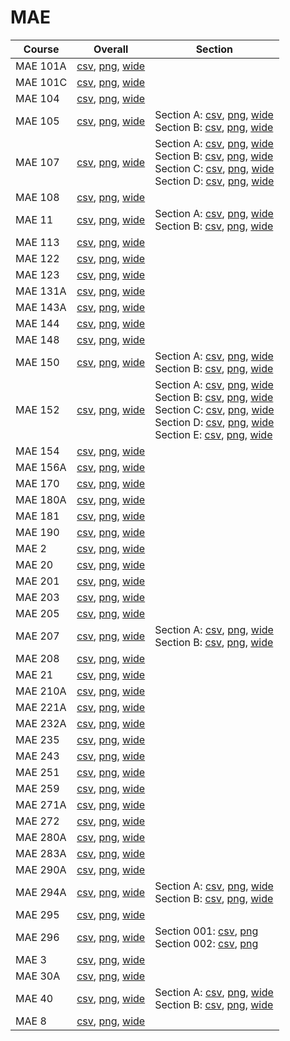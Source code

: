 # MAE

| Course | Overall | Section |
| ------ | ------- | ------- |
| MAE 101A | [csv](https://github.com/UCSD-Historical-Enrollment-Data/2023Fall/blob/main/overall/MAE%20101A.csv), [png](https://raw.githubusercontent.com/UCSD-Historical-Enrollment-Data/2023Fall/main/plot_overall/MAE%20101A.png), [wide](https://raw.githubusercontent.com/UCSD-Historical-Enrollment-Data/2023Fall/main/plot_overall_wide/MAE%20101A.png) |  |
| MAE 101C | [csv](https://github.com/UCSD-Historical-Enrollment-Data/2023Fall/blob/main/overall/MAE%20101C.csv), [png](https://raw.githubusercontent.com/UCSD-Historical-Enrollment-Data/2023Fall/main/plot_overall/MAE%20101C.png), [wide](https://raw.githubusercontent.com/UCSD-Historical-Enrollment-Data/2023Fall/main/plot_overall_wide/MAE%20101C.png) |  |
| MAE 104 | [csv](https://github.com/UCSD-Historical-Enrollment-Data/2023Fall/blob/main/overall/MAE%20104.csv), [png](https://raw.githubusercontent.com/UCSD-Historical-Enrollment-Data/2023Fall/main/plot_overall/MAE%20104.png), [wide](https://raw.githubusercontent.com/UCSD-Historical-Enrollment-Data/2023Fall/main/plot_overall_wide/MAE%20104.png) |  |
| MAE 105 | [csv](https://github.com/UCSD-Historical-Enrollment-Data/2023Fall/blob/main/overall/MAE%20105.csv), [png](https://raw.githubusercontent.com/UCSD-Historical-Enrollment-Data/2023Fall/main/plot_overall/MAE%20105.png), [wide](https://raw.githubusercontent.com/UCSD-Historical-Enrollment-Data/2023Fall/main/plot_overall_wide/MAE%20105.png) | Section A: [csv](https://github.com/UCSD-Historical-Enrollment-Data/2023Fall/blob/main/section/MAE%20105_A.csv), [png](https://raw.githubusercontent.com/UCSD-Historical-Enrollment-Data/2023Fall/main/plot_section/MAE%20105_A.png), [wide](https://raw.githubusercontent.com/UCSD-Historical-Enrollment-Data/2023Fall/main/plot_section_wide/MAE%20105_A.png)<br>Section B: [csv](https://github.com/UCSD-Historical-Enrollment-Data/2023Fall/blob/main/section/MAE%20105_B.csv), [png](https://raw.githubusercontent.com/UCSD-Historical-Enrollment-Data/2023Fall/main/plot_section/MAE%20105_B.png), [wide](https://raw.githubusercontent.com/UCSD-Historical-Enrollment-Data/2023Fall/main/plot_section_wide/MAE%20105_B.png) |
| MAE 107 | [csv](https://github.com/UCSD-Historical-Enrollment-Data/2023Fall/blob/main/overall/MAE%20107.csv), [png](https://raw.githubusercontent.com/UCSD-Historical-Enrollment-Data/2023Fall/main/plot_overall/MAE%20107.png), [wide](https://raw.githubusercontent.com/UCSD-Historical-Enrollment-Data/2023Fall/main/plot_overall_wide/MAE%20107.png) | Section A: [csv](https://github.com/UCSD-Historical-Enrollment-Data/2023Fall/blob/main/section/MAE%20107_A.csv), [png](https://raw.githubusercontent.com/UCSD-Historical-Enrollment-Data/2023Fall/main/plot_section/MAE%20107_A.png), [wide](https://raw.githubusercontent.com/UCSD-Historical-Enrollment-Data/2023Fall/main/plot_section_wide/MAE%20107_A.png)<br>Section B: [csv](https://github.com/UCSD-Historical-Enrollment-Data/2023Fall/blob/main/section/MAE%20107_B.csv), [png](https://raw.githubusercontent.com/UCSD-Historical-Enrollment-Data/2023Fall/main/plot_section/MAE%20107_B.png), [wide](https://raw.githubusercontent.com/UCSD-Historical-Enrollment-Data/2023Fall/main/plot_section_wide/MAE%20107_B.png)<br>Section C: [csv](https://github.com/UCSD-Historical-Enrollment-Data/2023Fall/blob/main/section/MAE%20107_C.csv), [png](https://raw.githubusercontent.com/UCSD-Historical-Enrollment-Data/2023Fall/main/plot_section/MAE%20107_C.png), [wide](https://raw.githubusercontent.com/UCSD-Historical-Enrollment-Data/2023Fall/main/plot_section_wide/MAE%20107_C.png)<br>Section D: [csv](https://github.com/UCSD-Historical-Enrollment-Data/2023Fall/blob/main/section/MAE%20107_D.csv), [png](https://raw.githubusercontent.com/UCSD-Historical-Enrollment-Data/2023Fall/main/plot_section/MAE%20107_D.png), [wide](https://raw.githubusercontent.com/UCSD-Historical-Enrollment-Data/2023Fall/main/plot_section_wide/MAE%20107_D.png) |
| MAE 108 | [csv](https://github.com/UCSD-Historical-Enrollment-Data/2023Fall/blob/main/overall/MAE%20108.csv), [png](https://raw.githubusercontent.com/UCSD-Historical-Enrollment-Data/2023Fall/main/plot_overall/MAE%20108.png), [wide](https://raw.githubusercontent.com/UCSD-Historical-Enrollment-Data/2023Fall/main/plot_overall_wide/MAE%20108.png) |  |
| MAE 11 | [csv](https://github.com/UCSD-Historical-Enrollment-Data/2023Fall/blob/main/overall/MAE%2011.csv), [png](https://raw.githubusercontent.com/UCSD-Historical-Enrollment-Data/2023Fall/main/plot_overall/MAE%2011.png), [wide](https://raw.githubusercontent.com/UCSD-Historical-Enrollment-Data/2023Fall/main/plot_overall_wide/MAE%2011.png) | Section A: [csv](https://github.com/UCSD-Historical-Enrollment-Data/2023Fall/blob/main/section/MAE%2011_A.csv), [png](https://raw.githubusercontent.com/UCSD-Historical-Enrollment-Data/2023Fall/main/plot_section/MAE%2011_A.png), [wide](https://raw.githubusercontent.com/UCSD-Historical-Enrollment-Data/2023Fall/main/plot_section_wide/MAE%2011_A.png)<br>Section B: [csv](https://github.com/UCSD-Historical-Enrollment-Data/2023Fall/blob/main/section/MAE%2011_B.csv), [png](https://raw.githubusercontent.com/UCSD-Historical-Enrollment-Data/2023Fall/main/plot_section/MAE%2011_B.png), [wide](https://raw.githubusercontent.com/UCSD-Historical-Enrollment-Data/2023Fall/main/plot_section_wide/MAE%2011_B.png) |
| MAE 113 | [csv](https://github.com/UCSD-Historical-Enrollment-Data/2023Fall/blob/main/overall/MAE%20113.csv), [png](https://raw.githubusercontent.com/UCSD-Historical-Enrollment-Data/2023Fall/main/plot_overall/MAE%20113.png), [wide](https://raw.githubusercontent.com/UCSD-Historical-Enrollment-Data/2023Fall/main/plot_overall_wide/MAE%20113.png) |  |
| MAE 122 | [csv](https://github.com/UCSD-Historical-Enrollment-Data/2023Fall/blob/main/overall/MAE%20122.csv), [png](https://raw.githubusercontent.com/UCSD-Historical-Enrollment-Data/2023Fall/main/plot_overall/MAE%20122.png), [wide](https://raw.githubusercontent.com/UCSD-Historical-Enrollment-Data/2023Fall/main/plot_overall_wide/MAE%20122.png) |  |
| MAE 123 | [csv](https://github.com/UCSD-Historical-Enrollment-Data/2023Fall/blob/main/overall/MAE%20123.csv), [png](https://raw.githubusercontent.com/UCSD-Historical-Enrollment-Data/2023Fall/main/plot_overall/MAE%20123.png), [wide](https://raw.githubusercontent.com/UCSD-Historical-Enrollment-Data/2023Fall/main/plot_overall_wide/MAE%20123.png) |  |
| MAE 131A | [csv](https://github.com/UCSD-Historical-Enrollment-Data/2023Fall/blob/main/overall/MAE%20131A.csv), [png](https://raw.githubusercontent.com/UCSD-Historical-Enrollment-Data/2023Fall/main/plot_overall/MAE%20131A.png), [wide](https://raw.githubusercontent.com/UCSD-Historical-Enrollment-Data/2023Fall/main/plot_overall_wide/MAE%20131A.png) |  |
| MAE 143A | [csv](https://github.com/UCSD-Historical-Enrollment-Data/2023Fall/blob/main/overall/MAE%20143A.csv), [png](https://raw.githubusercontent.com/UCSD-Historical-Enrollment-Data/2023Fall/main/plot_overall/MAE%20143A.png), [wide](https://raw.githubusercontent.com/UCSD-Historical-Enrollment-Data/2023Fall/main/plot_overall_wide/MAE%20143A.png) |  |
| MAE 144 | [csv](https://github.com/UCSD-Historical-Enrollment-Data/2023Fall/blob/main/overall/MAE%20144.csv), [png](https://raw.githubusercontent.com/UCSD-Historical-Enrollment-Data/2023Fall/main/plot_overall/MAE%20144.png), [wide](https://raw.githubusercontent.com/UCSD-Historical-Enrollment-Data/2023Fall/main/plot_overall_wide/MAE%20144.png) |  |
| MAE 148 | [csv](https://github.com/UCSD-Historical-Enrollment-Data/2023Fall/blob/main/overall/MAE%20148.csv), [png](https://raw.githubusercontent.com/UCSD-Historical-Enrollment-Data/2023Fall/main/plot_overall/MAE%20148.png), [wide](https://raw.githubusercontent.com/UCSD-Historical-Enrollment-Data/2023Fall/main/plot_overall_wide/MAE%20148.png) |  |
| MAE 150 | [csv](https://github.com/UCSD-Historical-Enrollment-Data/2023Fall/blob/main/overall/MAE%20150.csv), [png](https://raw.githubusercontent.com/UCSD-Historical-Enrollment-Data/2023Fall/main/plot_overall/MAE%20150.png), [wide](https://raw.githubusercontent.com/UCSD-Historical-Enrollment-Data/2023Fall/main/plot_overall_wide/MAE%20150.png) | Section A: [csv](https://github.com/UCSD-Historical-Enrollment-Data/2023Fall/blob/main/section/MAE%20150_A.csv), [png](https://raw.githubusercontent.com/UCSD-Historical-Enrollment-Data/2023Fall/main/plot_section/MAE%20150_A.png), [wide](https://raw.githubusercontent.com/UCSD-Historical-Enrollment-Data/2023Fall/main/plot_section_wide/MAE%20150_A.png)<br>Section B: [csv](https://github.com/UCSD-Historical-Enrollment-Data/2023Fall/blob/main/section/MAE%20150_B.csv), [png](https://raw.githubusercontent.com/UCSD-Historical-Enrollment-Data/2023Fall/main/plot_section/MAE%20150_B.png), [wide](https://raw.githubusercontent.com/UCSD-Historical-Enrollment-Data/2023Fall/main/plot_section_wide/MAE%20150_B.png) |
| MAE 152 | [csv](https://github.com/UCSD-Historical-Enrollment-Data/2023Fall/blob/main/overall/MAE%20152.csv), [png](https://raw.githubusercontent.com/UCSD-Historical-Enrollment-Data/2023Fall/main/plot_overall/MAE%20152.png), [wide](https://raw.githubusercontent.com/UCSD-Historical-Enrollment-Data/2023Fall/main/plot_overall_wide/MAE%20152.png) | Section A: [csv](https://github.com/UCSD-Historical-Enrollment-Data/2023Fall/blob/main/section/MAE%20152_A.csv), [png](https://raw.githubusercontent.com/UCSD-Historical-Enrollment-Data/2023Fall/main/plot_section/MAE%20152_A.png), [wide](https://raw.githubusercontent.com/UCSD-Historical-Enrollment-Data/2023Fall/main/plot_section_wide/MAE%20152_A.png)<br>Section B: [csv](https://github.com/UCSD-Historical-Enrollment-Data/2023Fall/blob/main/section/MAE%20152_B.csv), [png](https://raw.githubusercontent.com/UCSD-Historical-Enrollment-Data/2023Fall/main/plot_section/MAE%20152_B.png), [wide](https://raw.githubusercontent.com/UCSD-Historical-Enrollment-Data/2023Fall/main/plot_section_wide/MAE%20152_B.png)<br>Section C: [csv](https://github.com/UCSD-Historical-Enrollment-Data/2023Fall/blob/main/section/MAE%20152_C.csv), [png](https://raw.githubusercontent.com/UCSD-Historical-Enrollment-Data/2023Fall/main/plot_section/MAE%20152_C.png), [wide](https://raw.githubusercontent.com/UCSD-Historical-Enrollment-Data/2023Fall/main/plot_section_wide/MAE%20152_C.png)<br>Section D: [csv](https://github.com/UCSD-Historical-Enrollment-Data/2023Fall/blob/main/section/MAE%20152_D.csv), [png](https://raw.githubusercontent.com/UCSD-Historical-Enrollment-Data/2023Fall/main/plot_section/MAE%20152_D.png), [wide](https://raw.githubusercontent.com/UCSD-Historical-Enrollment-Data/2023Fall/main/plot_section_wide/MAE%20152_D.png)<br>Section E: [csv](https://github.com/UCSD-Historical-Enrollment-Data/2023Fall/blob/main/section/MAE%20152_E.csv), [png](https://raw.githubusercontent.com/UCSD-Historical-Enrollment-Data/2023Fall/main/plot_section/MAE%20152_E.png), [wide](https://raw.githubusercontent.com/UCSD-Historical-Enrollment-Data/2023Fall/main/plot_section_wide/MAE%20152_E.png) |
| MAE 154 | [csv](https://github.com/UCSD-Historical-Enrollment-Data/2023Fall/blob/main/overall/MAE%20154.csv), [png](https://raw.githubusercontent.com/UCSD-Historical-Enrollment-Data/2023Fall/main/plot_overall/MAE%20154.png), [wide](https://raw.githubusercontent.com/UCSD-Historical-Enrollment-Data/2023Fall/main/plot_overall_wide/MAE%20154.png) |  |
| MAE 156A | [csv](https://github.com/UCSD-Historical-Enrollment-Data/2023Fall/blob/main/overall/MAE%20156A.csv), [png](https://raw.githubusercontent.com/UCSD-Historical-Enrollment-Data/2023Fall/main/plot_overall/MAE%20156A.png), [wide](https://raw.githubusercontent.com/UCSD-Historical-Enrollment-Data/2023Fall/main/plot_overall_wide/MAE%20156A.png) |  |
| MAE 170 | [csv](https://github.com/UCSD-Historical-Enrollment-Data/2023Fall/blob/main/overall/MAE%20170.csv), [png](https://raw.githubusercontent.com/UCSD-Historical-Enrollment-Data/2023Fall/main/plot_overall/MAE%20170.png), [wide](https://raw.githubusercontent.com/UCSD-Historical-Enrollment-Data/2023Fall/main/plot_overall_wide/MAE%20170.png) |  |
| MAE 180A | [csv](https://github.com/UCSD-Historical-Enrollment-Data/2023Fall/blob/main/overall/MAE%20180A.csv), [png](https://raw.githubusercontent.com/UCSD-Historical-Enrollment-Data/2023Fall/main/plot_overall/MAE%20180A.png), [wide](https://raw.githubusercontent.com/UCSD-Historical-Enrollment-Data/2023Fall/main/plot_overall_wide/MAE%20180A.png) |  |
| MAE 181 | [csv](https://github.com/UCSD-Historical-Enrollment-Data/2023Fall/blob/main/overall/MAE%20181.csv), [png](https://raw.githubusercontent.com/UCSD-Historical-Enrollment-Data/2023Fall/main/plot_overall/MAE%20181.png), [wide](https://raw.githubusercontent.com/UCSD-Historical-Enrollment-Data/2023Fall/main/plot_overall_wide/MAE%20181.png) |  |
| MAE 190 | [csv](https://github.com/UCSD-Historical-Enrollment-Data/2023Fall/blob/main/overall/MAE%20190.csv), [png](https://raw.githubusercontent.com/UCSD-Historical-Enrollment-Data/2023Fall/main/plot_overall/MAE%20190.png), [wide](https://raw.githubusercontent.com/UCSD-Historical-Enrollment-Data/2023Fall/main/plot_overall_wide/MAE%20190.png) |  |
| MAE 2 | [csv](https://github.com/UCSD-Historical-Enrollment-Data/2023Fall/blob/main/overall/MAE%202.csv), [png](https://raw.githubusercontent.com/UCSD-Historical-Enrollment-Data/2023Fall/main/plot_overall/MAE%202.png), [wide](https://raw.githubusercontent.com/UCSD-Historical-Enrollment-Data/2023Fall/main/plot_overall_wide/MAE%202.png) |  |
| MAE 20 | [csv](https://github.com/UCSD-Historical-Enrollment-Data/2023Fall/blob/main/overall/MAE%2020.csv), [png](https://raw.githubusercontent.com/UCSD-Historical-Enrollment-Data/2023Fall/main/plot_overall/MAE%2020.png), [wide](https://raw.githubusercontent.com/UCSD-Historical-Enrollment-Data/2023Fall/main/plot_overall_wide/MAE%2020.png) |  |
| MAE 201 | [csv](https://github.com/UCSD-Historical-Enrollment-Data/2023Fall/blob/main/overall/MAE%20201.csv), [png](https://raw.githubusercontent.com/UCSD-Historical-Enrollment-Data/2023Fall/main/plot_overall/MAE%20201.png), [wide](https://raw.githubusercontent.com/UCSD-Historical-Enrollment-Data/2023Fall/main/plot_overall_wide/MAE%20201.png) |  |
| MAE 203 | [csv](https://github.com/UCSD-Historical-Enrollment-Data/2023Fall/blob/main/overall/MAE%20203.csv), [png](https://raw.githubusercontent.com/UCSD-Historical-Enrollment-Data/2023Fall/main/plot_overall/MAE%20203.png), [wide](https://raw.githubusercontent.com/UCSD-Historical-Enrollment-Data/2023Fall/main/plot_overall_wide/MAE%20203.png) |  |
| MAE 205 | [csv](https://github.com/UCSD-Historical-Enrollment-Data/2023Fall/blob/main/overall/MAE%20205.csv), [png](https://raw.githubusercontent.com/UCSD-Historical-Enrollment-Data/2023Fall/main/plot_overall/MAE%20205.png), [wide](https://raw.githubusercontent.com/UCSD-Historical-Enrollment-Data/2023Fall/main/plot_overall_wide/MAE%20205.png) |  |
| MAE 207 | [csv](https://github.com/UCSD-Historical-Enrollment-Data/2023Fall/blob/main/overall/MAE%20207.csv), [png](https://raw.githubusercontent.com/UCSD-Historical-Enrollment-Data/2023Fall/main/plot_overall/MAE%20207.png), [wide](https://raw.githubusercontent.com/UCSD-Historical-Enrollment-Data/2023Fall/main/plot_overall_wide/MAE%20207.png) | Section A: [csv](https://github.com/UCSD-Historical-Enrollment-Data/2023Fall/blob/main/section/MAE%20207_A.csv), [png](https://raw.githubusercontent.com/UCSD-Historical-Enrollment-Data/2023Fall/main/plot_section/MAE%20207_A.png), [wide](https://raw.githubusercontent.com/UCSD-Historical-Enrollment-Data/2023Fall/main/plot_section_wide/MAE%20207_A.png)<br>Section B: [csv](https://github.com/UCSD-Historical-Enrollment-Data/2023Fall/blob/main/section/MAE%20207_B.csv), [png](https://raw.githubusercontent.com/UCSD-Historical-Enrollment-Data/2023Fall/main/plot_section/MAE%20207_B.png), [wide](https://raw.githubusercontent.com/UCSD-Historical-Enrollment-Data/2023Fall/main/plot_section_wide/MAE%20207_B.png) |
| MAE 208 | [csv](https://github.com/UCSD-Historical-Enrollment-Data/2023Fall/blob/main/overall/MAE%20208.csv), [png](https://raw.githubusercontent.com/UCSD-Historical-Enrollment-Data/2023Fall/main/plot_overall/MAE%20208.png), [wide](https://raw.githubusercontent.com/UCSD-Historical-Enrollment-Data/2023Fall/main/plot_overall_wide/MAE%20208.png) |  |
| MAE 21 | [csv](https://github.com/UCSD-Historical-Enrollment-Data/2023Fall/blob/main/overall/MAE%2021.csv), [png](https://raw.githubusercontent.com/UCSD-Historical-Enrollment-Data/2023Fall/main/plot_overall/MAE%2021.png), [wide](https://raw.githubusercontent.com/UCSD-Historical-Enrollment-Data/2023Fall/main/plot_overall_wide/MAE%2021.png) |  |
| MAE 210A | [csv](https://github.com/UCSD-Historical-Enrollment-Data/2023Fall/blob/main/overall/MAE%20210A.csv), [png](https://raw.githubusercontent.com/UCSD-Historical-Enrollment-Data/2023Fall/main/plot_overall/MAE%20210A.png), [wide](https://raw.githubusercontent.com/UCSD-Historical-Enrollment-Data/2023Fall/main/plot_overall_wide/MAE%20210A.png) |  |
| MAE 221A | [csv](https://github.com/UCSD-Historical-Enrollment-Data/2023Fall/blob/main/overall/MAE%20221A.csv), [png](https://raw.githubusercontent.com/UCSD-Historical-Enrollment-Data/2023Fall/main/plot_overall/MAE%20221A.png), [wide](https://raw.githubusercontent.com/UCSD-Historical-Enrollment-Data/2023Fall/main/plot_overall_wide/MAE%20221A.png) |  |
| MAE 232A | [csv](https://github.com/UCSD-Historical-Enrollment-Data/2023Fall/blob/main/overall/MAE%20232A.csv), [png](https://raw.githubusercontent.com/UCSD-Historical-Enrollment-Data/2023Fall/main/plot_overall/MAE%20232A.png), [wide](https://raw.githubusercontent.com/UCSD-Historical-Enrollment-Data/2023Fall/main/plot_overall_wide/MAE%20232A.png) |  |
| MAE 235 | [csv](https://github.com/UCSD-Historical-Enrollment-Data/2023Fall/blob/main/overall/MAE%20235.csv), [png](https://raw.githubusercontent.com/UCSD-Historical-Enrollment-Data/2023Fall/main/plot_overall/MAE%20235.png), [wide](https://raw.githubusercontent.com/UCSD-Historical-Enrollment-Data/2023Fall/main/plot_overall_wide/MAE%20235.png) |  |
| MAE 243 | [csv](https://github.com/UCSD-Historical-Enrollment-Data/2023Fall/blob/main/overall/MAE%20243.csv), [png](https://raw.githubusercontent.com/UCSD-Historical-Enrollment-Data/2023Fall/main/plot_overall/MAE%20243.png), [wide](https://raw.githubusercontent.com/UCSD-Historical-Enrollment-Data/2023Fall/main/plot_overall_wide/MAE%20243.png) |  |
| MAE 251 | [csv](https://github.com/UCSD-Historical-Enrollment-Data/2023Fall/blob/main/overall/MAE%20251.csv), [png](https://raw.githubusercontent.com/UCSD-Historical-Enrollment-Data/2023Fall/main/plot_overall/MAE%20251.png), [wide](https://raw.githubusercontent.com/UCSD-Historical-Enrollment-Data/2023Fall/main/plot_overall_wide/MAE%20251.png) |  |
| MAE 259 | [csv](https://github.com/UCSD-Historical-Enrollment-Data/2023Fall/blob/main/overall/MAE%20259.csv), [png](https://raw.githubusercontent.com/UCSD-Historical-Enrollment-Data/2023Fall/main/plot_overall/MAE%20259.png), [wide](https://raw.githubusercontent.com/UCSD-Historical-Enrollment-Data/2023Fall/main/plot_overall_wide/MAE%20259.png) |  |
| MAE 271A | [csv](https://github.com/UCSD-Historical-Enrollment-Data/2023Fall/blob/main/overall/MAE%20271A.csv), [png](https://raw.githubusercontent.com/UCSD-Historical-Enrollment-Data/2023Fall/main/plot_overall/MAE%20271A.png), [wide](https://raw.githubusercontent.com/UCSD-Historical-Enrollment-Data/2023Fall/main/plot_overall_wide/MAE%20271A.png) |  |
| MAE 272 | [csv](https://github.com/UCSD-Historical-Enrollment-Data/2023Fall/blob/main/overall/MAE%20272.csv), [png](https://raw.githubusercontent.com/UCSD-Historical-Enrollment-Data/2023Fall/main/plot_overall/MAE%20272.png), [wide](https://raw.githubusercontent.com/UCSD-Historical-Enrollment-Data/2023Fall/main/plot_overall_wide/MAE%20272.png) |  |
| MAE 280A | [csv](https://github.com/UCSD-Historical-Enrollment-Data/2023Fall/blob/main/overall/MAE%20280A.csv), [png](https://raw.githubusercontent.com/UCSD-Historical-Enrollment-Data/2023Fall/main/plot_overall/MAE%20280A.png), [wide](https://raw.githubusercontent.com/UCSD-Historical-Enrollment-Data/2023Fall/main/plot_overall_wide/MAE%20280A.png) |  |
| MAE 283A | [csv](https://github.com/UCSD-Historical-Enrollment-Data/2023Fall/blob/main/overall/MAE%20283A.csv), [png](https://raw.githubusercontent.com/UCSD-Historical-Enrollment-Data/2023Fall/main/plot_overall/MAE%20283A.png), [wide](https://raw.githubusercontent.com/UCSD-Historical-Enrollment-Data/2023Fall/main/plot_overall_wide/MAE%20283A.png) |  |
| MAE 290A | [csv](https://github.com/UCSD-Historical-Enrollment-Data/2023Fall/blob/main/overall/MAE%20290A.csv), [png](https://raw.githubusercontent.com/UCSD-Historical-Enrollment-Data/2023Fall/main/plot_overall/MAE%20290A.png), [wide](https://raw.githubusercontent.com/UCSD-Historical-Enrollment-Data/2023Fall/main/plot_overall_wide/MAE%20290A.png) |  |
| MAE 294A | [csv](https://github.com/UCSD-Historical-Enrollment-Data/2023Fall/blob/main/overall/MAE%20294A.csv), [png](https://raw.githubusercontent.com/UCSD-Historical-Enrollment-Data/2023Fall/main/plot_overall/MAE%20294A.png), [wide](https://raw.githubusercontent.com/UCSD-Historical-Enrollment-Data/2023Fall/main/plot_overall_wide/MAE%20294A.png) | Section A: [csv](https://github.com/UCSD-Historical-Enrollment-Data/2023Fall/blob/main/section/MAE%20294A_A.csv), [png](https://raw.githubusercontent.com/UCSD-Historical-Enrollment-Data/2023Fall/main/plot_section/MAE%20294A_A.png), [wide](https://raw.githubusercontent.com/UCSD-Historical-Enrollment-Data/2023Fall/main/plot_section_wide/MAE%20294A_A.png)<br>Section B: [csv](https://github.com/UCSD-Historical-Enrollment-Data/2023Fall/blob/main/section/MAE%20294A_B.csv), [png](https://raw.githubusercontent.com/UCSD-Historical-Enrollment-Data/2023Fall/main/plot_section/MAE%20294A_B.png), [wide](https://raw.githubusercontent.com/UCSD-Historical-Enrollment-Data/2023Fall/main/plot_section_wide/MAE%20294A_B.png) |
| MAE 295 | [csv](https://github.com/UCSD-Historical-Enrollment-Data/2023Fall/blob/main/overall/MAE%20295.csv), [png](https://raw.githubusercontent.com/UCSD-Historical-Enrollment-Data/2023Fall/main/plot_overall/MAE%20295.png), [wide](https://raw.githubusercontent.com/UCSD-Historical-Enrollment-Data/2023Fall/main/plot_overall_wide/MAE%20295.png) |  |
| MAE 296 | [csv](https://github.com/UCSD-Historical-Enrollment-Data/2023Fall/blob/main/overall/MAE%20296.csv), [png](https://raw.githubusercontent.com/UCSD-Historical-Enrollment-Data/2023Fall/main/plot_overall/MAE%20296.png), [wide](https://raw.githubusercontent.com/UCSD-Historical-Enrollment-Data/2023Fall/main/plot_overall_wide/MAE%20296.png) | Section 001: [csv](https://github.com/UCSD-Historical-Enrollment-Data/2023Fall/blob/main/section/MAE%20296_001.csv), [png](https://raw.githubusercontent.com/UCSD-Historical-Enrollment-Data/2023Fall/main/plot_section/MAE%20296_001.png)<br>Section 002: [csv](https://github.com/UCSD-Historical-Enrollment-Data/2023Fall/blob/main/section/MAE%20296_002.csv), [png](https://raw.githubusercontent.com/UCSD-Historical-Enrollment-Data/2023Fall/main/plot_section/MAE%20296_002.png) |
| MAE 3 | [csv](https://github.com/UCSD-Historical-Enrollment-Data/2023Fall/blob/main/overall/MAE%203.csv), [png](https://raw.githubusercontent.com/UCSD-Historical-Enrollment-Data/2023Fall/main/plot_overall/MAE%203.png), [wide](https://raw.githubusercontent.com/UCSD-Historical-Enrollment-Data/2023Fall/main/plot_overall_wide/MAE%203.png) |  |
| MAE 30A | [csv](https://github.com/UCSD-Historical-Enrollment-Data/2023Fall/blob/main/overall/MAE%2030A.csv), [png](https://raw.githubusercontent.com/UCSD-Historical-Enrollment-Data/2023Fall/main/plot_overall/MAE%2030A.png), [wide](https://raw.githubusercontent.com/UCSD-Historical-Enrollment-Data/2023Fall/main/plot_overall_wide/MAE%2030A.png) |  |
| MAE 40 | [csv](https://github.com/UCSD-Historical-Enrollment-Data/2023Fall/blob/main/overall/MAE%2040.csv), [png](https://raw.githubusercontent.com/UCSD-Historical-Enrollment-Data/2023Fall/main/plot_overall/MAE%2040.png), [wide](https://raw.githubusercontent.com/UCSD-Historical-Enrollment-Data/2023Fall/main/plot_overall_wide/MAE%2040.png) | Section A: [csv](https://github.com/UCSD-Historical-Enrollment-Data/2023Fall/blob/main/section/MAE%2040_A.csv), [png](https://raw.githubusercontent.com/UCSD-Historical-Enrollment-Data/2023Fall/main/plot_section/MAE%2040_A.png), [wide](https://raw.githubusercontent.com/UCSD-Historical-Enrollment-Data/2023Fall/main/plot_section_wide/MAE%2040_A.png)<br>Section B: [csv](https://github.com/UCSD-Historical-Enrollment-Data/2023Fall/blob/main/section/MAE%2040_B.csv), [png](https://raw.githubusercontent.com/UCSD-Historical-Enrollment-Data/2023Fall/main/plot_section/MAE%2040_B.png), [wide](https://raw.githubusercontent.com/UCSD-Historical-Enrollment-Data/2023Fall/main/plot_section_wide/MAE%2040_B.png) |
| MAE 8 | [csv](https://github.com/UCSD-Historical-Enrollment-Data/2023Fall/blob/main/overall/MAE%208.csv), [png](https://raw.githubusercontent.com/UCSD-Historical-Enrollment-Data/2023Fall/main/plot_overall/MAE%208.png), [wide](https://raw.githubusercontent.com/UCSD-Historical-Enrollment-Data/2023Fall/main/plot_overall_wide/MAE%208.png) |  |

